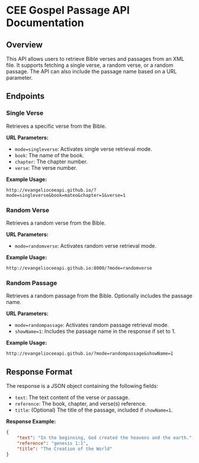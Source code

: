 
# CEE Gospel Passage API Documentation

## Overview
This API allows users to retrieve Bible verses and passages from an XML file. It supports fetching a single verse, a random verse, or a random passage. The API can also include the passage name based on a URL parameter.

## Endpoints

### Single Verse
Retrieves a specific verse from the Bible.

**URL Parameters:**

- `mode=singleverse`: Activates single verse retrieval mode.
- `book`: The name of the book.
- `chapter`: The chapter number.
- `verse`: The verse number.

**Example Usage:**
```
http://evangelioceeapi.github.io/?mode=singleverse&book=mateo&chapter=1&verse=1
```

### Random Verse
Retrieves a random verse from the Bible.

**URL Parameters:**

- `mode=randomverse`: Activates random verse retrieval mode.

**Example Usage:**
```
http://evangelioceeapi.github.io:8000/?mode=randomverse
```

### Random Passage
Retrieves a random passage from the Bible. Optionally includes the passage name.

**URL Parameters:**

- `mode=randompassage`: Activates random passage retrieval mode.
- `showName=1`: Includes the passage name in the response if set to 1.

**Example Usage:**
```
http://evangelioceeapi.github.io/?mode=randompassage&showName=1
```

## Response Format
The response is a JSON object containing the following fields:

- `text`: The text content of the verse or passage.
- `reference`: The book, chapter, and verse(s) reference.
- `title`: (Optional) The title of the passage, included if `showName=1`.

**Response Example:**
```json
{
    "text": "In the beginning, God created the heavens and the earth.",
    "reference": "genesis 1:1",
    "title": "The Creation of the World"
}
```
